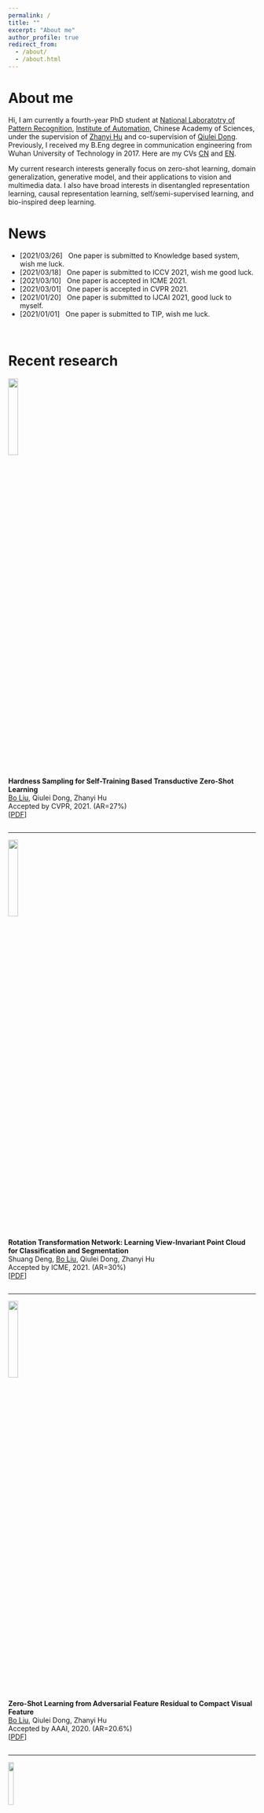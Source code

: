 ```yaml
---
permalink: /
title: ""
excerpt: "About me"
author_profile: true
redirect_from: 
  - /about/
  - /about.html
---
```


About me
======
Hi, I am currently a fourth-year PhD student at [National Laboratotry of Pattern Recognition](http://nlpr-web.ia.ac.cn/cn/index.html), [Institute of Automation](http://www.ia.cas.cn/), Chinese Academy of Sciences, under the supervision of [Zhanyi Hu](http://vision.ia.ac.cn/Faculty/zyhu/index.htm) and co-supervision of [Qiulei Dong](http://vision.ia.ac.cn/Faculty/qldong/index.htm). Previously, I received my B.Eng degree in communication engineering from Wuhan University of Technology in 2017. Here are my CVs [CN](https://flywithcloud.github.io/files/BoLiuCV-CN.pdf) and [EN](https://flywithcloud.github.io/files/BoLiuCV-CN.pdf).

My current research interests generally focus on zero-shot learning, domain generalization, generative model, and their applications to vision and multimedia data. I also have broad interests in disentangled representation learning, causal representation learning, self/semi-supervised learning, and bio-inspired deep learning.

News
======
* [2021/03/26] &nbsp; One paper is submitted to Knowledge based system, wish me luck.
* [2021/03/18] &nbsp; One paper is submitted to ICCV 2021, wish me good luck.
* [2021/03/10] &nbsp; One paper is accepted in ICME 2021.
* [2021/03/01] &nbsp; One paper is accepted in CVPR 2021.
* [2021/01/20] &nbsp; One paper is submitted to IJCAI 2021, good luck to myself.
* [2021/01/01] &nbsp; One paper is submitted to TIP, wish me luck.


<br/>

Recent research
======
<div class="row">
  <div class="column left">
    <img align="left" width="20%" src="https://flywithcloud.github.io/images/CVPR2021.jpg?raw=true">  
  </div>
  <div class="column middle">&nbsp;</div>
  <div class="column right">
    <p>
      <strong>Hardness Sampling for Self-Training Based Transductive Zero-Shot Learning</strong><br/>
      <u>Bo Liu</u>, Qiulei Dong, Zhanyi Hu<br/>
      Accepted by CVPR, 2021. (AR=27%)<br/>
     [<a href="https://flywithcloud.github.io/files/CVPR2021.pdf">PDF</a>]
    </p>
  </div>
</div>

___

<div class="row">
  <div class="column left">
    <img align="left" width="20%" src="https://flywithcloud.github.io/images/ICME2021.jpg?raw=true">  
  </div>
  <div class="column middle">&nbsp;</div>
  <div class="column right">
    <p>
      <strong>Rotation Transformation Network: Learning View-Invariant Point Cloud for Classification and Segmentation</strong><br/>
      Shuang Deng, <u>Bo Liu</u>, Qiulei Dong, Zhanyi Hu<br/>
      Accepted by ICME, 2021. (AR=30%)<br/>
     [<a href="https://flywithcloud.github.io/files/ICME2021.pdf">PDF</a>]
    </p>
  </div>
</div>

___

<div class="row">
  <div class="column left">
    <img align="left" width="20%" src="https://flywithcloud.github.io/images/AAAI2020.jpg?raw=true">  
  </div>
  <div class="column middle">&nbsp;</div>
  <div class="column right">
    <p>
      <strong>Zero-Shot Learning from Adversarial Feature Residual to Compact Visual Feature</strong><br/>
      <u>Bo Liu</u>, Qiulei Dong, Zhanyi Hu<br/>
      Accepted by AAAI, 2020. (AR=20.6%)<br/>
     [<a href="https://flywithcloud.github.io/files/AAAI2020.pdf">PDF</a>]
    </p>
  </div>
</div>

___

<div class="row">
  <div class="column left">
    <img align="left" width="15%" src="https://flywithcloud.github.io/images/KBS2021.jpg?raw=true">  
  </div>
  <div class="column middle">&nbsp;</div>
  <div class="column right">
    <p>
      <strong>Semantic-diversity transfer network for generalized zero-shot learning via inner disagreement based OOD detector</strong><br/>
      <u>Bo Liu</u>, Qiulei Dong, Zhanyi Hu<br/>
      Under review in Knowledge based system, 2021.<br/>
    </p>
  </div>
</div>

___

<div class="row">
  <div class="column left">
    <img align="left" width="15%" src="https://flywithcloud.github.io/images/ICCV2021.jpg?raw=true">  
  </div>
  <div class="column middle">&nbsp;</div>
  <div class="column right">
    <p>
      <strong>Language-Level Semantics Conditioned 3D Point Cloud Segmentation</strong><br/>
      <u>Bo Liu</u>, Qiulei Dong, Shuang Deng, Zhanyi Hu<br/>
      Under review in ICCV, 2021.<br/>
    </p>
  </div>
</div>

___

<div class="row">
  <div class="column left">
    <img align="left" width="15%" src="https://flywithcloud.github.io/images/IJCAI2021.jpg">  
  </div>
  <div class="column middle">&nbsp;</div>
  <div class="column right">
    <p>
      <strong>Segmenting 3D Hybrid Scenes via Zero-Shot Learning</strong><br/>
      <u>Bo Liu</u>, Qiulei Dong, Zhanyi Hu<br/>
      Under review in IJCAI, 2021.<br/>
    </p>
  </div>
</div>

___

<div class="row">
  <div class="column left">
    <img align="left" width="15%" src="https://flywithcloud.github.io/images/TIP2021.jpg">  
  </div>
  <div class="column middle">&nbsp;</div>
  <div class="column right">
    <p>
      <strong>An Iterative Co-Training Transductive Framework for Zero Shot Learning</strong><br/>
      <u>Bo Liu</u>, Qiulei Dong, Zhanyi Hu<br/>
      Under review in TIP, 2021.<br/>
    </p>
  </div>
</div>

<br/>

Service
======
PC Member of AAAI 2021.<br/>
Workshop volunteer of ICPR 2018.

Personal
======
I have broad interests in reading about philosophy/history/economics.<br/>
I also love travelling, hiking and many other outdoor activities. Some recent travelling photos are shared below.<br/>
<img src="https://flywithcloud.github.io/images/travel.jpg?raw=true" alt="Photo" style="width: 40%;" align="center"/>
